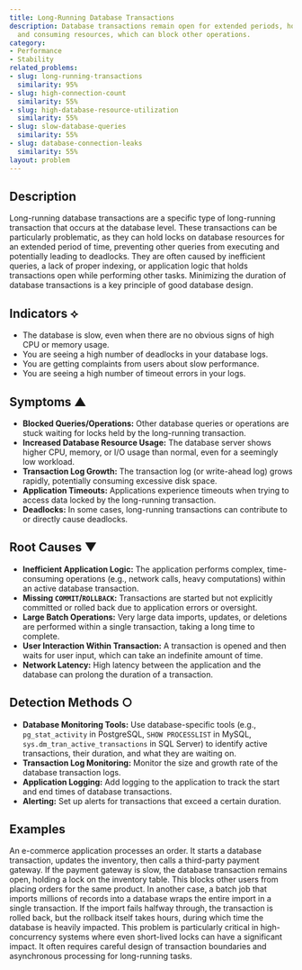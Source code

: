 ```yaml
---
title: Long-Running Database Transactions
description: Database transactions remain open for extended periods, holding locks
  and consuming resources, which can block other operations.
category:
- Performance
- Stability
related_problems:
- slug: long-running-transactions
  similarity: 95%
- slug: high-connection-count
  similarity: 55%
- slug: high-database-resource-utilization
  similarity: 55%
- slug: slow-database-queries
  similarity: 55%
- slug: database-connection-leaks
  similarity: 55%
layout: problem
---
```


## Description
Long-running database transactions are a specific type of long-running transaction that occurs at the database level. These transactions can be particularly problematic, as they can hold locks on database resources for an extended period of time, preventing other queries from executing and potentially leading to deadlocks. They are often caused by inefficient queries, a lack of proper indexing, or application logic that holds transactions open while performing other tasks. Minimizing the duration of database transactions is a key principle of good database design.

## Indicators ⟡
- The database is slow, even when there are no obvious signs of high CPU or memory usage.
- You are seeing a high number of deadlocks in your database logs.
- You are getting complaints from users about slow performance.
- You are seeing a high number of timeout errors in your logs.

## Symptoms ▲

- **Blocked Queries/Operations:** Other database queries or operations are stuck waiting for locks held by the long-running transaction.
- **Increased Database Resource Usage:** The database server shows higher CPU, memory, or I/O usage than normal, even for a seemingly low workload.
- **Transaction Log Growth:** The transaction log (or write-ahead log) grows rapidly, potentially consuming excessive disk space.
- **Application Timeouts:** Applications experience timeouts when trying to access data locked by the long-running transaction.
- **Deadlocks:** In some cases, long-running transactions can contribute to or directly cause deadlocks.

## Root Causes ▼

- **Inefficient Application Logic:** The application performs complex, time-consuming operations (e.g., network calls, heavy computations) within an active database transaction.
- **Missing `COMMIT`/`ROLLBACK`:** Transactions are started but not explicitly committed or rolled back due to application errors or oversight.
- **Large Batch Operations:** Very large data imports, updates, or deletions are performed within a single transaction, taking a long time to complete.
- **User Interaction Within Transaction:** A transaction is opened and then waits for user input, which can take an indefinite amount of time.
- **Network Latency:** High latency between the application and the database can prolong the duration of a transaction.

## Detection Methods ○

- **Database Monitoring Tools:** Use database-specific tools (e.g., `pg_stat_activity` in PostgreSQL, `SHOW PROCESSLIST` in MySQL, `sys.dm_tran_active_transactions` in SQL Server) to identify active transactions, their duration, and what they are waiting on.
- **Transaction Log Monitoring:** Monitor the size and growth rate of the database transaction logs.
- **Application Logging:** Add logging to the application to track the start and end times of database transactions.
- **Alerting:** Set up alerts for transactions that exceed a certain duration.

## Examples
An e-commerce application processes an order. It starts a database transaction, updates the inventory, then calls a third-party payment gateway. If the payment gateway is slow, the database transaction remains open, holding a lock on the inventory table. This blocks other users from placing orders for the same product. In another case, a batch job that imports millions of records into a database wraps the entire import in a single transaction. If the import fails halfway through, the transaction is rolled back, but the rollback itself takes hours, during which time the database is heavily impacted. This problem is particularly critical in high-concurrency systems where even short-lived locks can have a significant impact. It often requires careful design of transaction boundaries and asynchronous processing for long-running tasks.